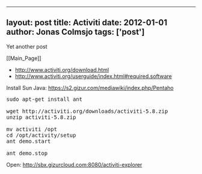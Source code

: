 
---
layout: post
title: Activiti
date: 2012-01-01
author: Jonas Colmsjo
tags: ['post']
---

Yet another post





[[Main_Page]]


* http://www.activiti.org/download.html
* http://www.activiti.org/userguide/index.html#required.software

Install Sun Java: https://s2.gizur.com/mediawiki/index.php/Pentaho

<pre>
sudo apt-get install ant

wget http://activiti.org/downloads/activiti-5.8.zip
unzip activiti-5.8.zip

mv activiti /opt
cd /opt/activity/setup
ant demo.start

ant demo.stop
</pre>


Open: http://sbx.gizurcloud.com:8080/activiti-explorer
